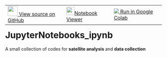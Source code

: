<table class="ee-notebook-buttons" align="left">
    <td><a target="_blank"  href="https://github.com/giswqs/earthengine-py-notebooks/tree/master/Image/edge_detection.ipynb"><img width=32px src="https://www.tensorflow.org/images/GitHub-Mark-32px.png" /> View source on GitHub</a></td>
    <td><a target="_blank"  href="https://nbviewer.jupyter.org/github/giswqs/earthengine-py-notebooks/blob/master/Image/edge_detection.ipynb"><img width=26px src="https://upload.wikimedia.org/wikipedia/commons/thumb/3/38/Jupyter_logo.svg/883px-Jupyter_logo.svg.png" />Notebook Viewer</a></td>
    <td><a target="_blank"  href="https://colab.research.google.com/github/giswqs/earthengine-py-notebooks/blob/master/Image/edge_detection.ipynb"><img src="https://www.tensorflow.org/images/colab_logo_32px.png" /> Run in Google Colab</a></td>
</table>



# JupyterNotebooks_ipynb
A small collection of codes for **satellite analysis** and **data collection** 
